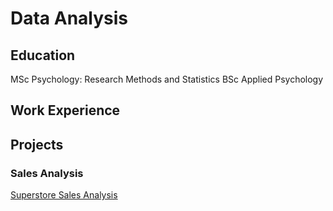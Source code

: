 # Data Analysis

## Education
MSc Psychology: Research Methods and Statistics
BSc Applied Psychology

## Work Experience

## Projects

### Sales Analysis
[Superstore Sales Analysis](https://username.github.io/sales_analysis/)

